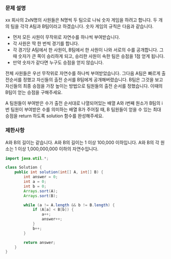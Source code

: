 ### 문제 설명
xx 회사의 2xN명의 사원들은 N명씩 두 팀으로 나눠 숫자 게임을 하려고 합니다. 두 개의 팀을 각각 A팀과 B팀이라고 하겠습니다. 숫자 게임의 규칙은 다음과 같습니다.

- 먼저 모든 사원이 무작위로 자연수를 하나씩 부여받습니다.
- 각 사원은 딱 한 번씩 경기를 합니다.
- 각 경기당 A팀에서 한 사원이, B팀에서 한 사원이 나와 서로의 수를 공개합니다. 그때 숫자가 큰 쪽이 승리하게 되고, 승리한 사원이 속한 팀은 승점을 1점 얻게 됩니다.
- 만약 숫자가 같다면 누구도 승점을 얻지 않습니다.

전체 사원들은 우선 무작위로 자연수를 하나씩 부여받았습니다. 그다음 A팀은 빠르게 출전순서를 정했고 자신들의 출전 순서를 B팀에게 공개해버렸습니다. B팀은 그것을 보고 자신들의 최종 승점을 가장 높이는 방법으로 팀원들의 출전 순서를 정했습니다. 이때의 B팀이 얻는 승점을 구해주세요.

A 팀원들이 부여받은 수가 출전 순서대로 나열되어있는 배열 A와 i번째 원소가 B팀의 i번 팀원이 부여받은 수를 의미하는 배열 B가 주어질 때, B 팀원들이 얻을 수 있는 최대 승점을 return 하도록 solution 함수를 완성해주세요.

### 제한사항
A와 B의 길이는 같습니다.
A와 B의 길이는 1 이상 100,000 이하입니다.
A와 B의 각 원소는 1 이상 1,000,000,000 이하의 자연수입니다.

```java
import java.util.*;

class Solution {
    public int solution(int[] A, int[] B) {
        int answer = 0;
        int a = 0;
        int b = 0;
        Arrays.sort(A);
        Arrays.sort(B);

        while (a != A.length && b != B.length) {
            if (A[a] < B[b]) {
                a++;
                answer++;
            }
            b++;
        }

        return answer;
    }
}
```